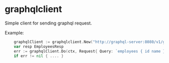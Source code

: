 # graphqlclient

Simple client for sending graphql request.

Example:

```go
    graphqlClient := graphqlclient.New("http://graphql-server:8080/v1/graphql", nil, http.Header{})
	var resp EmployeesResp
	err := graphqlClient.Do(ctx, Request{ Query: `employees { id name }` }, &resp)
    if err != nil { .... }
```